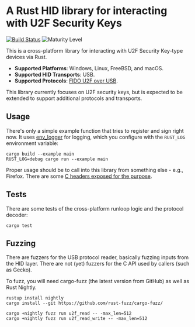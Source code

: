 # A Rust HID library for interacting with U2F Security Keys

[![Build Status](https://travis-ci.org/jcjones/u2f-hid-rs.svg?branch=master)](https://travis-ci.org/jcjones/u2f-hid-rs)
![Maturity Level](https://img.shields.io/badge/maturity-release-green.svg)

This is a cross-platform library for interacting with U2F Security Key-type devices via Rust.

* **Supported Platforms**: Windows, Linux, FreeBSD, and macOS.
* **Supported HID Transports**: USB.
* **Supported Protocols**: [FIDO U2F over USB](https://fidoalliance.org/specs/fido-u2f-v1.1-id-20160915/fido-u2f-raw-message-formats-v1.1-id-20160915.html).

This library currently focuses on U2F security keys, but is expected to be extended to
support additional protocols and transports.

## Usage

There's only a simple example function that tries to register and sign right now. It uses
[env_logger](http://rust-lang-nursery.github.io/log/env_logger/) for logging, which you
configure with the `RUST_LOG` environment variable:

```
cargo build --example main
RUST_LOG=debug cargo run --example main
```

Proper usage should be to call into this library from something else - e.g., Firefox. There are
some [C headers exposed for the purpose](u2f-hid-rs/blob/master/src/u2fhid-capi.h).

## Tests

There are some tests of the cross-platform runloop logic and the protocol decoder:

```
cargo test
```

## Fuzzing

There are fuzzers for the USB protocol reader, basically fuzzing inputs from the HID layer.
There are not (yet) fuzzers for the C API used by callers (such as Gecko).

To fuzz, you will need cargo-fuzz (the latest version from GitHub) as well as Rust Nightly.

```
rustup install nightly
cargo install --git https://github.com/rust-fuzz/cargo-fuzz/

cargo +nightly fuzz run u2f_read -- -max_len=512
cargo +nightly fuzz run u2f_read_write -- -max_len=512
```
